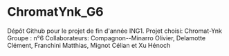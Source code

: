 # ChromatYnk_G6

Dépôt Github pour le projet de fin d'année ING1.
Projet choisi: Chromat-Ynk
Groupe : n°6
Collaborateurs: Compagnon--Minarro Olivier, Delamotte Clément, Franchini Matthias, Mignot Célian et Xu Hénoch
